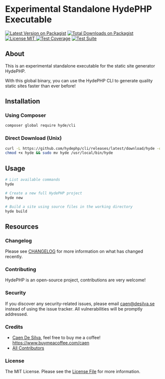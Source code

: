 # Experimental Standalone HydePHP Executable

[![Latest Version on Packagist](https://img.shields.io/packagist/v/hyde/cli?include_prereleases)](https://packagist.org/packages/hyde/cli)
[![Total Downloads on Packagist](https://img.shields.io/packagist/dt/hyde/cli)](https://packagist.org/packages/hyde/cli)
[![License MIT](https://img.shields.io/github/license/hydephp/cli) ](https://github.com/hydephp/cli/blob/master/LICENSE.md)
[![Test Coverage](https://codecov.io/gh/hydephp/cli/branch/master/graph/badge.svg?token=G6N2161TOT)](https://codecov.io/gh/hydephp/cli)
[![Test Suite](https://github.com/hydephp/cli/actions/workflows/tests.yml/badge.svg)](https://github.com/hydephp/cli/actions/workflows/tests.yml)

## About

This is an experimental standalone executable for the static site generator HydePHP.

With this global binary, you can use the HydePHP CLI to generate quality static sites faster than ever before!

## Installation

### Using Composer

```bash
composer global require hyde/cli
```

### Direct Download (Unix)

```bash
curl -L https://github.com/hydephp/cli/releases/latest/download/hyde -o hyde
chmod +x hyde && sudo mv hyde /usr/local/bin/hyde
```

## Usage

```bash
# List available commands
hyde

# Create a new full HydePHP project
hyde new

# Build a site using source files in the working directory
hyde build
```

## Resources

### Changelog

Please see [CHANGELOG](https://github.com/hydephp/cli/blob/master/CHANGELOG.md) for more information on what has changed recently.

### Contributing

HydePHP is an open-source project, contributions are very welcome!


### Security

If you discover any security-related issues, please email caen@desilva.se instead of using the issue tracker.
All vulnerabilities will be promptly addressed.

### Credits

-   [Caen De Silva](https://github.com/caendesilva), feel free to buy me a coffee! https://www.buymeacoffee.com/caen
-   [All Contributors](../../contributors)

### License

The MIT License. Please see the [License File](LICENSE.md) for more information.
